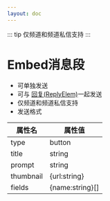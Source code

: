 ```yaml
---
layout: doc
---
```

::: tip
仅频道和频道私信支持
:::
# Embed消息段

- 可单独发送
- 可与 [回复(ReplyElem)](./reply.md)一起发送
- 仅频道和频道私信支持
- 发送格式

| 属性名       | 属性值             |
|-----------|-----------------|
| type      | button          |
| title     | string          |
| prompt    | string          |
| thumbnail | {url:string}    |
| fields    | {name:string}[] |

